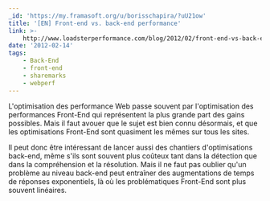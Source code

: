 ```yaml
---
_id: 'https://my.framasoft.org/u/borisschapira/?uU21ow'
title: '[EN] Front-end vs. back-end performance'
link: >-
    http://www.loadsterperformance.com/blog/2012/02/front-end-vs-back-end-performance
date: '2012-02-14'
tags:
    - Back-End
    - front-end
    - sharemarks
    - webperf
---
```


<div class="markdown"><p>L'optimisation des performance Web passe souvent par l'optimisation des performances Front-End qui représentent la plus grande part des gains possibles. Mais il faut avouer que le sujet est bien connu désormais, et que les optimisations Front-End sont quasiment les mêmes sur tous les sites.</p>
<p>Il peut donc être intéressant de lancer aussi des chantiers d'optimisations back-end, même s'ils sont souvent plus coûteux tant dans la détection que dans la compréhension et la résolution. Mais il ne faut pas oublier qu'un problème au niveau back-end peut entraîner des augmentations de temps de réponses exponentiels, là où les problématiques Front-End sont plus souvent linéaires.
</p></div>
